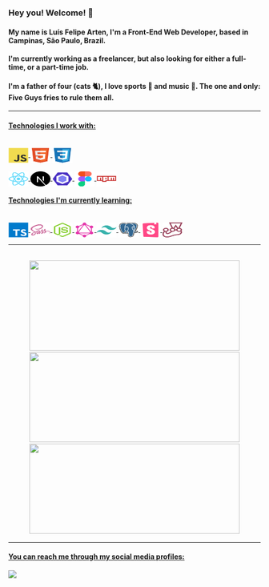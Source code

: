 ### Hey you! Welcome! 👋
#### My name is Luís Felipe Arten, I'm a Front-End Web Developer, based in Campinas, São Paulo, Brazil.
#### I'm currently working as a freelancer, but also looking for either a full-time, or a part-time job.
#### I'm a father of four (cats 🐈), I love sports 🏈 and music 🎼. The one and only: Five Guys fries to rule them all.

---

<div align="center">
<a href="https://github.com/artenlf">
</div>

#### Technologies I work with:

<div style="display: inline_block"><br>
  <img align="center" alt="JavaScript" height="30" width="40" src="https://github.com/devicons/devicon/blob/master/icons/javascript/javascript-original.svg">
  
  <img align="center" alt="HTML" height="30" width="40" src="https://github.com/devicons/devicon/blob/master/icons/html5/html5-original.svg">
  
  <img align="center" alt="CSS" height="30" width="40" src="https://github.com/devicons/devicon/blob/master/icons/css3/css3-original.svg">
</div>

<div style="display: inline_block"><br>
  <img align="center" alt="React" height="30" width="40" src="https://github.com/devicons/devicon/blob/master/icons/react/react-original.svg">
  
  <img align="center" alt="Next.js" height="30" width="40" src="https://github.com/devicons/devicon/blob/master/icons/nextjs/nextjs-original.svg">
  
  <img align="center" alt="ESLint" height="30" width="40" src="https://github.com/devicons/devicon/blob/master/icons/eslint/eslint-original.svg">

  <img align="center" alt="Figma" height="30" width="40" src="https://github.com/devicons/devicon/blob/master/icons/figma/figma-original.svg">

  <img align="center" alt="npm" height="30" width="40" src="https://github.com/devicons/devicon/blob/master/icons/npm/npm-original-wordmark.svg">
</div





---

#### Technologies I'm currently learning:
<div style="display: inline_block"><br>

  <img align="center" alt="TypeScript" height="30" width="40" src="https://github.com/devicons/devicon/blob/master/icons/typescript/typescript-original.svg">
  
  <img align="center" alt="Sass" height="30" width="40" src="https://github.com/devicons/devicon/blob/master/icons/sass/sass-original.svg">
  
  <img align="center" alt="Node.js" height="30" width="40" src="https://github.com/devicons/devicon/blob/master/icons/nodejs/nodejs-original.svg">
  
  <img align="center" alt="GraphQL" height="30" width="40" src="https://github.com/devicons/devicon/blob/master/icons/graphql/graphql-plain.svg">
  
  <img align="center" alt="TailwindCSS" height="30" width="40" src="https://github.com/devicons/devicon/blob/master/icons/tailwindcss/tailwindcss-plain.svg">

  <img align="center" alt="PostgreSQL" height="30" width="40" src="https://github.com/devicons/devicon/blob/master/icons/postgresql/postgresql-original.svg">
  
  <img align="center" alt="Storybook" height="30" width="40" src="https://github.com/devicons/devicon/blob/master/icons/storybook/storybook-original.svg">
  
  <img align="center" alt="Jest" height="30" width="40" src="https://github.com/devicons/devicon/blob/master/icons/jest/jest-plain.svg">

</div>
  
 --- 
  
 </div>
<div align="center"><br>
  <img height="180em" width="420em" src="https://github-readme-stats.vercel.app/api?username=artenlf&show_icons=true&theme=tokyonight&include_all_commits&count_private=true" />
  <img height="180em" width="420em" src="https://github-readme-stats.vercel.app/api/top-langs/?username=artenlf&show_icons=true&theme=tokyonight&include_all_commits&count_private=true&layout=compact" />
  <img height="180em" width="420em" src="https://streak-stats.demolab.com/?user=artenlf&theme=tokyonight" />
</div>

---

#### You can reach me through my social media profiles:

<div>
  <a href="https://www.linkedin.com/in/artenlf/"><img src="https://img.shields.io/badge/LinkedIn-0077B5?style=for-the-badge&logo=linkedin&logoColor=white" target="_blank"></a>
</div>
